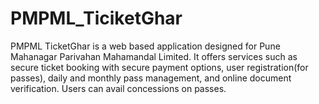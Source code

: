 # PMPML_TiciketGhar
PMPML TicketGhar is a web based application designed for Pune Mahanagar Parivahan Mahamandal Limited. It offers services such as secure ticket booking with secure payment options, user registration(for passes), daily and monthly pass management, and online document verification. Users can avail concessions on passes.
